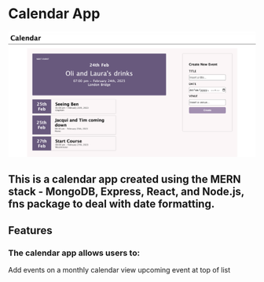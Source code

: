 # Calendar App

![alt text](https://github.com/GeccoRhiguelNavalta/Calendar/blob/main/calendar.png "screenshot")

## This is a calendar app created using the MERN stack - MongoDB, Express, React, and Node.js, fns package to deal with date formatting.

## Features

### The calendar app allows users to:

Add events on a monthly calendar view
upcoming event at top of list

